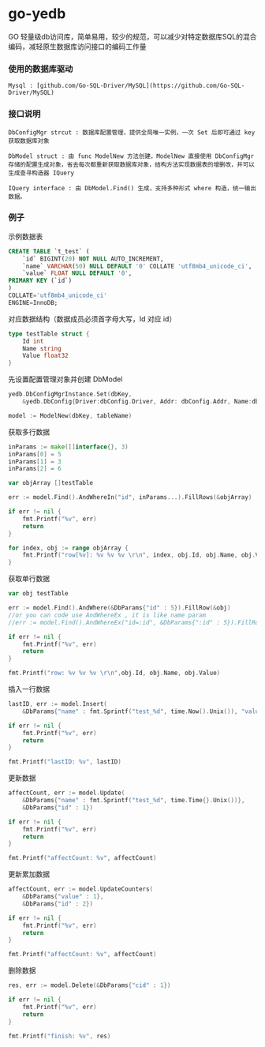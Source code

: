 # go-yedb 
GO 轻量级db访问库，简单易用，较少的规范，可以减少对特定数据库SQL的混合编码，减轻原生数据库访问接口的编码工作量

### 使用的数据库驱动
    Mysql : [github.com/Go-SQL-Driver/MySQL](https://github.com/Go-SQL-Driver/MySQL)

### 接口说明
    DbConfigMgr strcut : 数据库配置管理，提供全局唯一实例，一次 Set 后即可通过 key 获取数据库对象

    DbModel struct : 由 func ModelNew 方法创建，ModelNew 直接使用 DbConfigMgr 存储的配置生成对象，省去每次都重新获取数据库对象，结构方法实现数据表的增删改，并可以生成查寻构造器 IQuery

    IQuery interface : 由 DbModel.Find() 生成，支持多种形式 where 构造，统一输出数据。

### 例子

示例数据表
```sql
CREATE TABLE `t_test` (
    `id` BIGINT(20) NOT NULL AUTO_INCREMENT,
    `name` VARCHAR(50) NULL DEFAULT '0' COLLATE 'utf8mb4_unicode_ci',
    `value` FLOAT NULL DEFAULT '0',
PRIMARY KEY (`id`)
)
COLLATE='utf8mb4_unicode_ci'
ENGINE=InnoDB;
```

对应数据结构（数据成员必须首字母大写，Id 对应 id）
```go
type testTable struct {
    Id int
    Name string
    Value float32
}
```

先设置配置管理对象并创建 DbModel
```go
yedb.DbConfigMgrInstance.Set(dbKey,
    &yedb.DbConfig{Driver:dbConfig.Driver, Addr: dbConfig.Addr, Name:dbConfig.Name, User:dbConfig.User, Pwd:dbConfig.Pwd})

model := ModelNew(dbKey, tableName)
```

获取多行数据
```go
inParams := make([]interface{}, 3)
inParams[0] = 5
inParams[1] = 3
inParams[2] = 6

var objArray []testTable

err := model.Find().AndWhereIn("id", inParams...).FillRows(&objArray)

if err != nil {
    fmt.Printf("%v", err)
    return
}

for index, obj := range objArray {
    fmt.Printf("row[%v]: %v %v %v \r\n", index, obj.Id, obj.Name, obj.Value)
}
```

获取单行数据
```go
var obj testTable

err := model.Find().AndWhere(&DbParams{"id" : 5}).FillRow(&obj)
//or you can code use AndWhereEx , it is like name param
//err := model.Find().AndWhereEx("id=:id", &DbParams{":id" : 5}).FillRow(&obj)

if err != nil {
    fmt.Printf("%v", err)
    return
}

fmt.Printf("row: %v %v %v \r\n",obj.Id, obj.Name, obj.Value)
```

插入一行数据
```go
lastID, err := model.Insert(
    &DbParams{"name" : fmt.Sprintf("test_%d", time.Now().Unix()), "value" : 12.3})

if err != nil {
    fmt.Printf("%v", err)
    return
}

fmt.Printf("lastID: %v", lastID)
```

更新数据
```go
affectCount, err := model.Update(
    &DbParams{"name" : fmt.Sprintf("test_%d", time.Time{}.Unix())},
    &DbParams{"id" : 1})

if err != nil {
    fmt.Printf("%v", err)
    return
}

fmt.Printf("affectCount: %v", affectCount)
```

更新累加数据
```go
affectCount, err := model.UpdateCounters(
    &DbParams{"value" : 1},
    &DbParams{"id" : 2})

if err != nil {
    fmt.Printf("%v", err)
    return
}

fmt.Printf("affectCount: %v", affectCount)
```

删除数据
```go
res, err := model.Delete(&DbParams{"cid" : 1})

if err != nil {
    fmt.Printf("%v", err)
    return
}

fmt.Printf("finish: %v", res)
```

